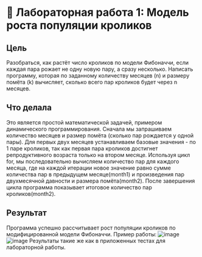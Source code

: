 # 🐇 Лабораторная работа 1: Модель роста популяции кроликов


## Цель
Разобраться, как растёт число кроликов по модели Фибоначчи, если каждая пара рожает не одну новую пару, а сразу несколько. Написать программу, которая по заданному количеству месяцев (n) и размеру помёта (k) вычисляет, сколько всего пар кроликов будет через n месяцев.
  
## Что делала
Это является простой математической задачей, примером динамического программирования. 
Сначала мы запрашиваем количество месяцев и размер помёта (сколько пар рождается у одной пары). 
Для первых двух месяцев устанавливаем базовые значения - по 1 паре кроликов, так как первая пара кроликов достигнет репродуктивного возраста только на втором месяце.
Используя цикл for, мы последовательно вычисляем количество пар для каждого месяца, где на каждой итерации новое значение равно сумме количества пар в предыдущем месяце(month1) и произведения пар двухмесячной давности и размера помёта(month2).
После завершения цикла программа показывает итоговое количество пар кроликов(month2).

## Результат 
Программа успешно рассчитывает рост популяции кроликов по модифицированной модели Фибоначчи. 
Пример работы: ![image](https://github.com/user-attachments/assets/514a0e8d-3b93-42a7-8043-6b575635da4c) ![image](https://github.com/user-attachments/assets/049f44af-0b41-4255-9dbf-1f18c2da3a86)
Результаты такие же как в приложенных тестах для лабораторной работы.
